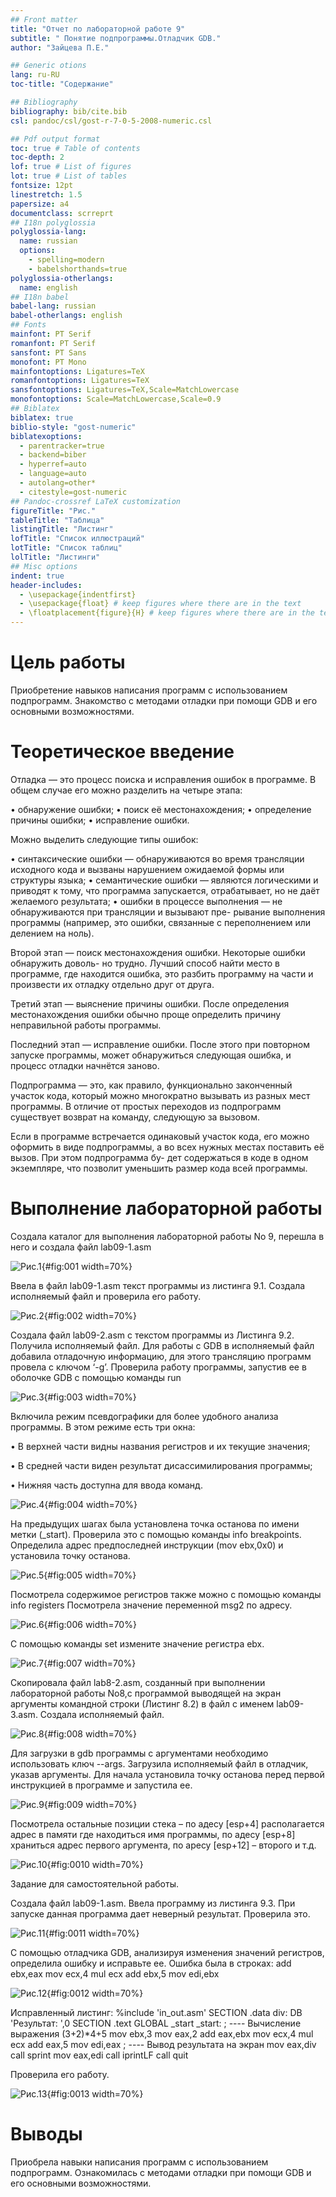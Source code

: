 ```yaml
---
## Front matter
title: "Отчет по лабораторной работе 9"
subtitle: " Понятие подпрограммы.Отладчик GDB."
author: "Зайцева П.Е."

## Generic otions
lang: ru-RU
toc-title: "Содержание"

## Bibliography
bibliography: bib/cite.bib
csl: pandoc/csl/gost-r-7-0-5-2008-numeric.csl

## Pdf output format
toc: true # Table of contents
toc-depth: 2
lof: true # List of figures
lot: true # List of tables
fontsize: 12pt
linestretch: 1.5
papersize: a4
documentclass: scrreprt
## I18n polyglossia
polyglossia-lang:
  name: russian
  options:
	- spelling=modern
	- babelshorthands=true
polyglossia-otherlangs:
  name: english
## I18n babel
babel-lang: russian
babel-otherlangs: english
## Fonts
mainfont: PT Serif
romanfont: PT Serif
sansfont: PT Sans
monofont: PT Mono
mainfontoptions: Ligatures=TeX
romanfontoptions: Ligatures=TeX
sansfontoptions: Ligatures=TeX,Scale=MatchLowercase
monofontoptions: Scale=MatchLowercase,Scale=0.9
## Biblatex
biblatex: true
biblio-style: "gost-numeric"
biblatexoptions:
  - parentracker=true
  - backend=biber
  - hyperref=auto
  - language=auto
  - autolang=other*
  - citestyle=gost-numeric
## Pandoc-crossref LaTeX customization
figureTitle: "Рис."
tableTitle: "Таблица"
listingTitle: "Листинг"
lofTitle: "Список иллюстраций"
lotTitle: "Список таблиц"
lolTitle: "Листинги"
## Misc options
indent: true
header-includes:
  - \usepackage{indentfirst}
  - \usepackage{float} # keep figures where there are in the text
  - \floatplacement{figure}{H} # keep figures where there are in the text
---
```


# Цель работы

Приобретение навыков написания программ с использованием подпрограмм. 
Знакомство с методами отладки при помощи GDB и его основными возможностями.


# Теоретическое введение

Отладка — это процесс поиска и исправления ошибок в программе. В общем случае его можно разделить на четыре этапа:

• обнаружение ошибки;
• поиск её местонахождения;
• определение причины ошибки;
• исправление ошибки.

Можно выделить следующие типы ошибок:

• синтаксические ошибки — обнаруживаются во время трансляции исходного кода и
вызваны нарушением ожидаемой формы или структуры языка;
• семантические ошибки — являются логическими и приводят к тому, что программа
запускается, отрабатывает, но не даёт желаемого результата;
• ошибки в процессе выполнения — не обнаруживаются при трансляции и вызывают пре-
рывание выполнения программы (например, это ошибки, связанные с переполнением
или делением на ноль).

Второй этап — поиск местонахождения ошибки. Некоторые ошибки обнаружить доволь-
но трудно. Лучший способ найти место в программе, где находится ошибка, это разбить
программу на части и произвести их отладку отдельно друг от друга.

Третий этап — выяснение причины ошибки. После определения местонахождения ошибки
обычно проще определить причину неправильной работы программы.

Последний этап — исправление ошибки. После этого при повторном запуске программы,
может обнаружиться следующая ошибка, и процесс отладки начнётся заново.

Подпрограмма — это, как правило, функционально законченный участок кода, который
можно многократно вызывать из разных мест программы. В отличие от простых переходов
из подпрограмм существует возврат на команду, следующую за вызовом.

Если в программе встречается одинаковый участок кода, его можно оформить в виде
подпрограммы, а во всех нужных местах поставить её вызов. При этом подпрограмма бу-
дет содержаться в коде в одном экземпляре, что позволит уменьшить размер кода всей
программы.
# Выполнение лабораторной работы
Создала каталог для выполнения лабораторной работы No 9, перешла в него и создала файл lab09-1.asm

![Рис.1](image/l9sk1.png){#fig:001 width=70%}

Ввела в файл lab09-1.asm текст программы из листинга 9.1. Создала исполняемый
файл и проверила его работу.

![Рис.2](image/l9sk2.png){#fig:002 width=70%}

Создала файл lab09-2.asm с текстом программы из Листинга 9.2.
Получила исполняемый файл. Для работы с GDB в исполняемый файл добавила
отладочную информацию, для этого трансляцию программ провела с ключом
‘-g’.
Проверила работу программы, запустив ее в оболочке GDB с помощью команды run 

![Рис.3](image/l9sk3.png){#fig:003 width=70%}

Включила режим псевдографики для более удобного анализа программы.
В этом режиме есть три окна:

• В верхней части видны названия регистров и их текущие значения;

• В средней части виден результат дисассимилирования программы;

• Нижняя часть доступна для ввода команд.

![Рис.4](image/l9sk4.png){#fig:004 width=70%}

На предыдущих шагах была установлена точка останова по имени метки (_start). 
Проверила это с помощью команды info breakpoints.
Определила адрес предпоследней инструкции (mov ebx,0x0) и установила точку останова.

![Рис.5](image/l9sk5.png){#fig:005 width=70%}

Посмотрела содержимое регистров также можно с помощью команды info registers
Посмотрела значение переменной msg2 по адресу.

![Рис.6](image/l9sk6.png){#fig:006 width=70%}

С помощью команды set измените значение регистра ebx.

![Рис.7](image/l9sk7.png){#fig:007 width=70%}

Скопировала файл lab8-2.asm, созданный при выполнении лабораторной работы No8,с программой выводящей на экран аргументы командной строки (Листинг 8.2) в файл с именем lab09-3.asm.
Создала исполняемый файл.

![Рис.8](image/l9sk8.png){#fig:008 width=70%}

Для загрузки в gdb программы с аргументами необходимо использовать ключ --args.
Загрузила исполняемый файл в отладчик, указав аргументы.
Для начала установила точку останова перед первой инструкцией в программе и запустила ее.

![Рис.9](image/l9sk9.png){#fig:009 width=70%}

Посмотрела остальные позиции стека – по адесу [esp+4] располагается адрес в памяти
где находиться имя программы, по адесу [esp+8] храниться адрес первого аргумента, по
аресу [esp+12] – второго и т.д.

![Рис.10](image/l9sk10.png){#fig:0010 width=70%}

Задание для самостоятельной работы.

Создала файл lab09-1.asm. Ввела программу из листинга 9.3. При запуске данная программа дает неверный результат. Проверила это. 

![Рис.11](image/l9sk11.png){#fig:0011 width=70%}

С помощью отладчика GDB, анализируя изменения значений регистров, определила ошибку и исправьте ее.
Ошибка была в строках:
add ebx,eax
mov ecx,4
mul ecx
add ebx,5
mov edi,ebx

![Рис.12](image/l9sk12.png){#fig:0012 width=70%}

Исправленный листинг:
%include 'in_out.asm'
SECTION .data
div: DB 'Результат: ',0
SECTION .text
GLOBAL _start
_start:
; ---- Вычисление выражения (3+2)*4+5
mov ebx,3
mov eax,2
add eax,ebx
mov ecx,4
mul ecx
add eax,5
mov edi,eax
; ---- Вывод результата на экран
mov eax,div
call sprint
mov eax,edi
call iprintLF
call quit

Проверила его работу.

![Рис.13](image/l9sk13.png){#fig:0013 width=70%}

# Выводы

Приобрела навыки написания программ с использованием подпрограмм. Ознакомилась с методами отладки при помощи GDB и его основными возможностями.


